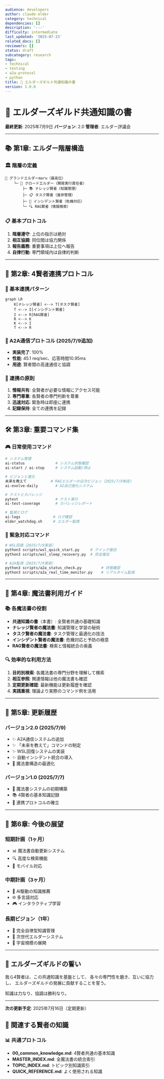 ```yaml
---
audience: developers
author: claude-elder
category: technical
dependencies: []
description: '---'
difficulty: intermediate
last_updated: '2025-07-23'
related_docs: []
reviewers: []
status: draft
subcategory: research
tags:
- technical
- testing
- a2a-protocol
- python
title: 🌟 エルダーズギルド共通知識の書
version: 1.0.0
---
```


# 🌟 エルダーズギルド共通知識の書

**最終更新**: 2025年7月9日
**バージョン**: 2.0
**管理者**: エルダー評議会

---

## 📚 第1章: エルダー階層構造

### 🏛️ 階層の定義
```
🌟 グランドエルダーmaru（最高位）
    └─ 🤖 クロードエルダー（開発実行責任者）
        ├─ 📚 ナレッジ賢者（知識管理）
        ├─ 📋 タスク賢者（進捗管理）
        ├─ 🚨 インシデント賢者（危機対応）
        └─ 🔍 RAG賢者（情報検索）
```

### 📋 基本プロトコル
1. **階層遵守**: 上位の指示は絶対
2. **相互協調**: 同位間は協力関係
3. **報告義務**: 重要事項は上位へ報告
4. **自律行動**: 専門領域内は自律的判断

---

## 🤝 第2章: 4賢者連携プロトコル

### 🔄 基本連携パターン
```mermaid
graph LR
    K[ナレッジ賢者] <--> T[タスク賢者]
    T <--> I[インシデント賢者]
    I <--> R[RAG賢者]
    R <--> K
    K <--> I
    T <--> R
```

### 📡 A2A通信プロトコル (2025/7/9追加)
- **実装完了**: 100%
- **性能**: 45.1 req/sec、応答時間10.95ms
- **用途**: 賢者間の高速通信と協調

### 🎯 連携の原則
1. **情報共有**: 全賢者が必要な情報にアクセス可能
2. **専門尊重**: 各賢者の専門判断を尊重
3. **迅速対応**: 緊急時は即座に連携
4. **記録保持**: 全ての連携を記録

---

## 🛠️ 第3章: 重要コマンド集

### 🎮 日常使用コマンド
```bash
# システム管理
ai-status              # システム状態確認
ai-start / ai-stop     # システム起動/停止

# ビジョンと進化
未来を教えて           # RAGエルダーの日次ビジョン（2025/7/9制定）
ai-evolve-daily        # AI自己進化システム

# テストとカバレッジ
pytest                 # テスト実行
ai-test-coverage       # カバレッジレポート

# 監視とログ
ai-logs               # ログ確認
elder_watchdog.sh     # エルダー監視
```

### 🚨 緊急対応コマンド
```bash
# WSL回復（2025/7/9実装）
python3 scripts/wsl_quick_start.py     # クイック復旧
python3 scripts/wsl_sleep_recovery.py  # 完全復旧

# A2A監視（2025/7/9実装）
python3 scripts/a2a_status_check.py         # 状態確認
python3 scripts/a2a_real_time_monitor.py    # リアルタイム監視
```

---

## 📖 第4章: 魔法書利用ガイド

### 📚 各魔法書の役割
- **共通知識の書**（本書）: 全賢者共通の基礎知識
- **ナレッジ賢者の魔法書**: 知識管理と学習の秘術
- **タスク賢者の魔法書**: タスク管理と最適化の技法
- **インシデント賢者の魔法書**: 危機対応と予防の極意
- **RAG賢者の魔法書**: 検索と情報統合の奥義

### 🔍 効率的な利用方法
1. **目的別検索**: 各魔法書の専門分野を理解して検索
2. **相互参照**: 関連情報は他の魔法書も確認
3. **定期更新確認**: 最新機能は更新履歴を確認
4. **実践重視**: 理論より実際のコマンド例を活用

---

## 📅 第5章: 更新履歴

### バージョン2.0 (2025/7/9)
- ✨ A2A通信システムの追加
- ✨ 「未来を教えて」コマンドの制定
- ✨ WSL回復システムの実装
- ✨ 自動インシデント統合の導入
- 🔧 魔法書構造の最適化

### バージョン1.0 (2025/7/7)
- 🎉 魔法書システムの初期構築
- 📚 4賢者の基本知識記録
- 🔄 連携プロトコルの確立

---

## 🔮 第6章: 今後の展望

### 短期計画（1ヶ月）
- 📊 魔法書自動更新システム
- 🔍 高度な検索機能
- 📱 モバイル対応

### 中期計画（3ヶ月）
- 🤖 AI駆動の知識推薦
- 🌐 多言語対応
- 🎮 インタラクティブ学習

### 長期ビジョン（1年）
- 🧠 完全自律型知識管理
- 🌟 次世代エルダーシステム
- 🚀 宇宙規模の展開

---

## 📜 エルダーズギルドの誓い

我ら4賢者は、この共通知識を基盤として、
各々の専門性を磨き、互いに協力し、
エルダーズギルドの発展に貢献することを誓う。

知識は力なり、協調は勝利なり。

---

**次の更新予定**: 2025年7月16日（定期更新）

## 🔗 関連する賢者の知識


### 📊 共通プロトコル

- **00_common_knowledge.md**: 4賢者共通の基本知識
- **MASTER_INDEX.md**: 全魔法書の統合索引
- **TOPIC_INDEX.md**: トピック別知識索引
- **QUICK_REFERENCE.md**: よく使用される知識
